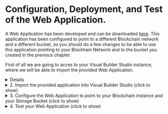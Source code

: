# Configuration, Deployment, and Test of the Web Application.

A Web Application has been developed and can be downloaded [here](./src/WEDO_CMS_1_0-1.0.1.zip). This application has been configured to point to a different Blockchain network and a different bucket, so you should do a few changes to be able to use this application pointing to your Blockhain Network and to the bucket you created in the previous chapter.

First of all we are going to acces to your Visual Builder Studio instance, where we will be able to import the provided Web Application. 

<a name="AccessVBS"/>
<details>
  
  <summary>1. Acces to Visual Builder Studio (click to show)</summary>
  
## 1. Acces to Visual Builder Studio

---
Visual Builder is not only used to develop Visual Builder applications, but it allows the development of any kind of modern application thanks to its multitude of integrated development tools, such as a GIT repository, CI/CD pipelines engine, artifact generation, container repository, agile tools, team building tools like wiki and snipples and more. If you want to know more please click [here](https://www.oracle.com/application-development/visual-builder-studio/)
	  
---
To get access to Visual Builder Studio (VBS) you have to Sign-in Oracle Cloud web console with your tenancy user credentials. Then Click in the *hamburguer icon* in the top left part of the web console and select **OCI Classic Services** then click in **Developer** to access to Visual Builder Studio instance.

![](./images/oci-vbs-01.png)
  
Next you have to click in the VBS instance **menu icon** and click in the **Access Service Instance**  

> Note: In case there is no instance yet created, create a new instance, wait until gets created, and access to it. 
	
> IMPORTANT: Save the URL of this Visual Builder Studio instance, as it will be used in the following chapters.
  
![](./images/oci-vbs-02.png)  

</details>
<details>
  
  <summary>2. Import the provided application into Visual Builder Studio (click to show)</summary>
  
## 2. Import the provided application into Visual Builder Studio

First step inside Visual Builder studio is create a project. It can be done pushing the ***+ Create*** button in the default page (***Organization***) where you land first time you access to Visual Builder Studio. 

![](./images/oci-vbs-03.png)

Give a Name to the project and push the ***Next*** button

![](./images/oci-vbs-04.png)
	
As we will import an existing Visual Builder Appication, as a Project Template select an ***Empty Project*** and push the ***Next*** button.	

![](./images/oci-vbs-05.png)

In the last screen of the wizzard, leave the defaul wiki markup language and push the ***Finish*** button. The new project will be created in no more than 5 minutes.

![](./images/oci-vbs-06.png)

Once the Project gets created, the main page of the project will be shown. Before import our application we need to have an environment to configure and temporarilly run it. Click on the ***Create Environment*** button.

![](./images/oci-vbs-07.png)

Give a name to the environment and a description and click on the ***Create*** button.

![](./images/oci-vbs-08.png)

If there is any Visual Builder instance already in the tenancy, add it to this environment pushing the ***Add Instance*** button. 

>  Note: If you do not have any instance of Visual Builder, provision one and return to this point to add the instance to the Environment.

![](./images/oci-vbs-09.png)

Select your VBCS instance and click on the ***Add*** Button. After that you will see how your environment with a VBCS environment tied to it are ready to be use.

![](./images/oci-vbs-10.png)

Once the environment has been added to the project, we are going to create the ***Workspace***, where we will be able to import the precreated Web Application. 

Push the ***Workspace*** menu option in the left navigation menu. 

![](./images/oci-vbs-11.png)

A workspace can be created just importing our VBCS Web Application into the project. Push the ***Import*** button.

![](./images/oci-vbs-12.png)

Populate the Workspace creation wizzard page by providing:   
	- The zip file of the precreated VBCS Application  
	- A name for the workspace  
	- Select the environment we configured previously into the project to be use to test the application  
	- Create a new empty Git repository giving to it a name and a default branch name  

Once provided all the details, push the ***Import*** button.

![](./images/oci-vbs-13.png)
    
</details>
<details>
  <summary>3. Configure the Web Application to point to your Blockchain instance and your Storage Bucket (click to show)</summary>

## 3. Configure the Web Application to point to your Blockchain instance and your Storage Bucket
In this chapter we are going to configure the provided Web Application to point to the Blockchain Instance we created in the chapter [Create an Oracle Blockchain Network
](https://github.com/jvillenap/CMS-Secured-by-Blockchain/blob/main/1-create-network/README.md), and to point the Object Storage Bucket we created in the chapter [Creation and Configuration of the OCI Storage Bucket](https://github.com/jvillenap/CMS-Secured-by-Blockchain/blob/main/4-bucket/README.md).

<details>
  <summary>3.1 Configure the Blockchain Network (click to show)</summary>
  
### 3.1 Configure the Blockchain Network.
First of all we need to recap all the information related with the Blockchain Network we defined in the first chapter [Create an Oracle Blockchain Network
](https://github.com/jvillenap/CMS-Secured-by-Blockchain/blob/main/1-create-network/README.md). If you followed the same terminology used in the HoL, following table shows this information:

|Field|Value|  
|-|-|
|BC Endpoint | https://org1-wedoinfra-fra.blockchain.ocp.oraclecloud.com:7443/ |
|Instance Name |org1|
|Channel | wedocms |
|Chaincode | WEDOCMS |

> Note: BC Endpoint is the only value which will vary for all the tenancies because the URL is composed based in some OCI tenancy values as we can see in the following URL:

```
    https://<InstanceName>-<TenancyName>-<RegionID>.blockchain.ocp.oraclecloud.com:7443/
```

When it is clear all this information, we can move forward and configure such parameters into our Web Application. It can be done opening the workspace we just created in Visual Builder Studio. So, first of all let's open the workspace by Accessing to our [Visual Builder Studio instance](#AccessVBS), and open the project you created by clicking in the name of the project from the default page where you land  (***Organization***) when you access to VBS.

![](./images/oci-vbs-14.png)

Once inside the project, select the ***Workspace*** created when importing the provided Web Application.

![](./images/oci-vbs-15.png)

Once inside the Workspace, let's move to the place where the variables defining with which Blockchain instance, channel and chaincode our app must interact.

First select the Web App Section (1), and then select the only existing Web App ***docmngmnt***) (2).

![](./images/oci-vbs-16.png)

Once Opened the application, move to the ***variables*** tab.

![](./images/oci-vbs-17.png)
  
And change the default value of the variables ***bcEndpoint***, ***bcInstance***, ***chaincode***, and ***channel***. It can be done easily just pushing the ***f(x)*** symbol in the top-left corner of the ***Default Value*** attribute for each of the variables.

![](./images/oci-vbs-18.png)

Once selected any of the variables, and when the ***f(x)*** symbol gets clicked, the expression editor will be opened, where you will be able to set propperly the value of each property based in your environment.
  
![](./images/oci-vbs-19.png)

Once changed all this parameters we can move forward to the next chapter!
  
</details>
<details>
  <summary>3.2 Configure the OCI Storage Bucket (click to show)</summary>

### 3.2 Configure the OCI Storage Bucket.

Now we are going to configure the bucket to be used by the Web Application based in the values of the API Key and Bucket we created in the chapter [Creation and Configuration of the OCI Storage Bucket](https://github.com/jvillenap/CMS-Secured-by-Blockchain/blob/main/4-bucket/README.md).

First select the ***Services Connection*** Section (1), and then select the ***fileUpload*** Service Connection (2).

![](./images/oci-vbs-20.png)

Click in the ***Servers*** tab. 
  
![](./images/oci-vbs-21.png)
  
In the Right side of the server configuration, Click on the ***Pencil*** icon to change the configuration of the ***fileUpload*** service Connection.
  
![](./images/oci-vbs-22.png)

The configuration of the Service Connection used to interact with our bucket needs to be adapted in three places:

![](./images/oci-vbs-23.png)

 1. ***Instance URL***: It needs to be changed to point to your Bucket based in a couple of properties from your OCI tenancy and the name you gave to the bucket when you created it. The URL must be composed based in the following URL template:
```
   https://objectstorage.<region-name>.oraclecloud.com/n/<storage-namespace>/b/<bucket-name>
```
The tenancy related values can be retrieved by accessing to the ***Tenancy Details*** Page from the OCI Console. You can reach this page from the OCI Console by pushing the ***Profile*** (1) icon in the top-right side of the console, and selecting the ***Tenancy Details*** (2) menu option:

![](./images/oci-vbs-25.png)

... and the values ***Region Name*** (1) and ***Object Storage Namespace*** (2) can be obtained from this page:

![](./images/oci-vbs-24.png)

 2. ***Authentication***: You must ensure the authentication method is set to ***Oracle Cloud Infrastructure API Signature 1.0***, and the key is set by pushing the Pencil icon in the right side of the ***Key Id*** property:

![](./images/oci-vbs-26.png)

As you can see from the image, the ***Key Id*** is composed based in the following template:
```
   <Tenancy-OCID>/<User-OCID>/<Key-Fingerprint>
``` 
All this values can be obtained from the ***Configuration File Preview*** obtained when ***API Key*** was created in chapter [Creation and Configuration of the OCI Storage Bucket](https://github.com/jvillenap/CMS-Secured-by-Blockchain/blob/main/4-bucket/README.md).

***Private Key*** is the private key we Used/Generated/Downloaded (depending on the selected option) during the ***API Key*** creation.

 3. ***Connection Type***: Must be set to ***Dynamic, the service supports CORS***.

Once set all these three properties has been configured propperly accordingly with your ***Bucket*** and ***API Key***, the Web Application is completely ready to interact with your Storage Bucket.

Now, you can test the Application! 
</details>
    
</details>

<details>
  <summary>4. Test your Web Application (click to show)</summary>

## 4. Test your Web Application
Now you can test the application from the Visual Builder environment configured in our project. After we can see how everything works fine, we can move forward and export the Web Application to be deployed in an standalone box.

This Web Application interacts against the two backends used in the solution, it is Blockchain to store the expedients and the metadata of the documents, and the buckets of OCI storage for the documents content. So, we are going to test a couple of functionalities ensuring both backends (Blockchain and Bucket) are accessible through the Web Application.

To test the application, push the ***Preview*** icon in the top-right corner of the Visual Studio Workspace.

![](./images/oci-vbs-27.png)

Login as an expedient manager, the user will be able to access to the expedients for which he/she is the current owner, 
	... or create a new expedient, for which he/she will be the current custodian.
	being able to add more documents into the expedient, or transfer the whole expedient to a different user/department.

Let's try to create an expedient, and upload a document to it.

First of all login as one of the users (cmsleg001, cmsfin001, or cmsrsk001) ensuring the role is set to ***Expedient Manager***, and push the ***Login*** button.

![](./images/oci-vbs-28.png)

In the ***Expedient Management*** page, push the ***New Expedient*** button.

![](./images/oci-vbs-29.png)

Assign values to the three input fields (***Expedient Type***, ***Description***, and ***Customer ID***) and click in the ***Create Expedient*** button.

![](./images/oci-vbs-30.png)

In a few seconds, if the transctions is commited following message should appear in the page:

![](./images/oci-vbs-31.png)

We can double-check if the transaction has been executed properly accessing to the Oracle Blockchain Service console, navigate to the ***Channels*** tab, select the ***wedocms*** channel, and check the content on the last block save into the ledger. It should contain the request to execute the transaction we have just executed:

![](./images/oci-vbs-32.png)

Now, let's see if we can upload a document in the newly created expedient.

	
demo create new expedient

In any moment we can access to the Oracle Blockchain Service console to see how all the actions performed against the ledger, has been persisted in real time.

Also we can see how the uploaded documents has been saved into a bucket of our tennacy.


Login as a document reviewer, any user who has access to the app
	will be able to review documents from any expedient.


  
  
  
--- 
Once you have configured the mobile application in Oracle Visual Builder with the functionality that you want it to present to end users, plus the REST service connections to Oracle Content and Experience, you build it so that you can test it on a device or distribute it to end users. Oracle Visual Builder can build the following types of applications from the same mobile application source code:

* Android application
* iOS application
* Progressive web application (PWA)
  
For Android and iOS applications, you must define a build configuration before Oracle Visual Builder can build the mobile application for you (out of the scope of this workshop. You have more information about deploying native mobile application [here](https://docs.oracle.com/en/solutions/visual-builder-application-photos-to-content-experience-cloud/publish-mobile-application-oracle-visual-builder-vbcec1.html#GUID-6C813F64-6C74-4B50-9451-BC5CEC730122)). For a PWA, you must enable PWA in the PWA tab of the mobile app's Settings page. Once you complete the appropriate prerequisites, Oracle Visual Builder builds the mobile application you want.
  
When a mobile app with PWA support enabled is deployed using Oracle Visual Builder, the application runs as a web app and not as a native mobile app. End users access the app by navigating to the URL where the application is published.
  
Visual Builder has its own environment to deploy and test your PWA mobile application. With Visual Builder you can test your mobile application reading a QR image that will open the mobile web app in your mobile phone. Once tested you can publish it, in a simple way, to a Visual Builder production environment.
  
In this section you'll test your PWA mobile application in your own mobile phone (if you have one of course).
---

### Test your mobile application
To deploy a PWA application you must enable the PWA option in your mobile application Settings.

  Click **Mobile Apps** icon on the top left menu. Then select your mobile **app name** in the app tree. Next click **Settings** tab in the main top menu of your app tab. 
   
![](./images/vbs-app-test-01.png) 
  
Select **PWA** tab and Enable it if it's disabled.
  
![](./images/vbs-app-test-02.gif) 
  
In the PWA settings you could change several values like the name for the application, write a description and change the color theme. You could upload resource files too, but you don't have to change anything for the workshop, leave it as default.
  
Select **Security** Tab to change the access to the PWA mobile app. Then check **Allow anonymous access** to allow using the app without any user and password requirement.
  
![](./images/vbs-app-test-03.png) 
  
Click in the **main-start** tab or select it from the application tree, to return to the **Page Designer**.
  
![](./images/vbs-app-test-04.png)
  
In the Page Editor you have 3 buttons: Live, Design, Code over the phone layout. This tree buttons have different behaviours. You was using the **Design** button to enable the design editor to build the mobile app layout. **Code** button show you the html code of the layout designed. And the **Live** button let you test the mobile application in real time, but in your web browser instead of your mobile phone.
  
You can test your mobile app clicking in **Live**, but the idea is to test the application in your mobile phone. Click in the Play/Triangle icon in the Top main window, near the **Publish** button.
  
![](./images/vbs-app-test-05.png)
  
A new brouser tab or window should be opened (review your security settings about open new windows or tab in your browser if a new windows was not opened).
  
![](./images/vbs-app-test-06.png)
  
Click in **Build my App** button to build your mobile application and create the QR to test it in your own mobile phone. Then click in the **Share** button to deploy the mobile app and create the QR code.
  
![](./images/vbs-app-test-07.gif)
  
Wait for a while. The build process takes several seconds, less than a minute normally. You should receive a confirmation message at the right bottom of the window. Sometimes the QR code is not visible.  
  
![](./images/vbs-app-test-08.png)
 
But if you refresh the browser (F5) you should see the QR code correctly.
  
![](./images/vbs-app-test-09.png)
  
Next read the QR code with you mobile phone to access to the application.
  
![](./images/vbs-app-test-10.gif)
  
Finally test the application writing your name, a name for the photo and take a funny photo to upload to the Object Storage bucket. Open your Object Storage bucket to see your uploaded photo file or **Refresh** (in *More Actions*) the bucket if you have the bucket opened.
  
![](./images/vbs-app-test-11.gif)
  
</details>
